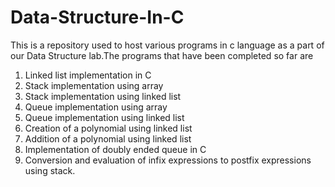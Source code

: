 # Data-Structure-In-C
This is a repository used to host various programs in c language as a part of our Data Structure lab.The programs that have been completed so far are
1. Linked list implementation in C
2. Stack implementation using array
3. Stack implementation using linked list
4. Queue implementation using array
5. Queue implementation using linked list
6. Creation of a polynomial using linked list
7. Addition of a polynomial using linked list
8. Implementation of doubly ended queue in C
9. Conversion and evaluation of infix expressions to postfix expressions using stack.
